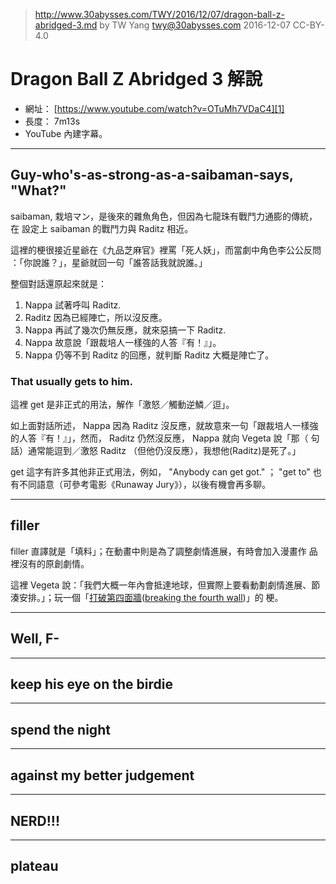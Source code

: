 > http://www.30abysses.com/TWY/2016/12/07/dragon-ball-z-abridged-3.md
> by TW Yang <twy@30abysses.com> 2016-12-07 CC-BY-4.0

# Dragon Ball Z Abridged 3  解說

* 網址： [https://www.youtube.com/watch?v=OTuMh7VDaC4][1]
* 長度： 7m13s
* YouTube 內建字幕。

[1]: https://www.youtube.com/watch?v=OTuMh7VDaC4


---
## Guy-who's-as-strong-as-a-saibaman-says, "What?"

saibaman, 栽培マン，是後來的雜魚角色，但因為七龍珠有戰鬥力通膨的傳統，在
設定上 saibaman 的戰鬥力與 Raditz 相近。

這裡的梗很接近星爺在《九品芝麻官》裡罵「死人妖」，而當劇中角色李公公反問
：「你說誰？」，星爺就回一句「誰答話我就說誰。」

整個對話還原起來就是：

1. Nappa  試著呼叫  Raditz.
2. Raditz 因為已經陣亡，所以沒反應。
3. Nappa  再試了幾次仍無反應，就來惡搞一下 Raditz.
4. Nappa  故意說「跟裁培人一樣強的人答『有！』」。
5. Nappa  仍等不到 Raditz 的回應，就判斷 Raditz 大概是陣亡了。


### That usually gets to him.

這裡 get  是非正式的用法，解作「激怒／觸動逆鱗／逗」。

如上面對話所述， Nappa  因為 Raditz 沒反應，就故意來一句「跟裁培人一樣強
的人答『有！』」，然而， Raditz 仍然沒反應， Nappa  就向 Vegeta 說「那（
句話）通常能逗到／激怒 Raditz （但他仍沒反應），我想他(Raditz)是死了。」

get 這字有許多其他非正式用法，例如， "Anybody can get got." ； "get to"
也有不同語意（可參考電影《Runaway Jury》），以後有機會再多聊。


---
## filler

filler  直譯就是「填料」；在動畫中則是為了調整劇情進展，有時會加入漫畫作
品裡沒有的原創劇情。

這裡 Vegeta 說：「我們大概一年內會抵達地球，但實際上要看動劃劇情進展、節
湊安排。」；玩一個「[打破第四面牆][2]([breaking the fourth wall][3])」的
梗。

[2]: https://zh.wikipedia.org/zh-tw/%E7%AC%AC%E5%9B%9B%E9%9D%A2%E7%89%86
[3]: https://en.wikipedia.org/wiki/Fourth_wall


---
## Well, F-


---
## keep his eye on the birdie


---
## spend the night

---
## against my better judgement


---
## NERD!!!

---
## plateau
